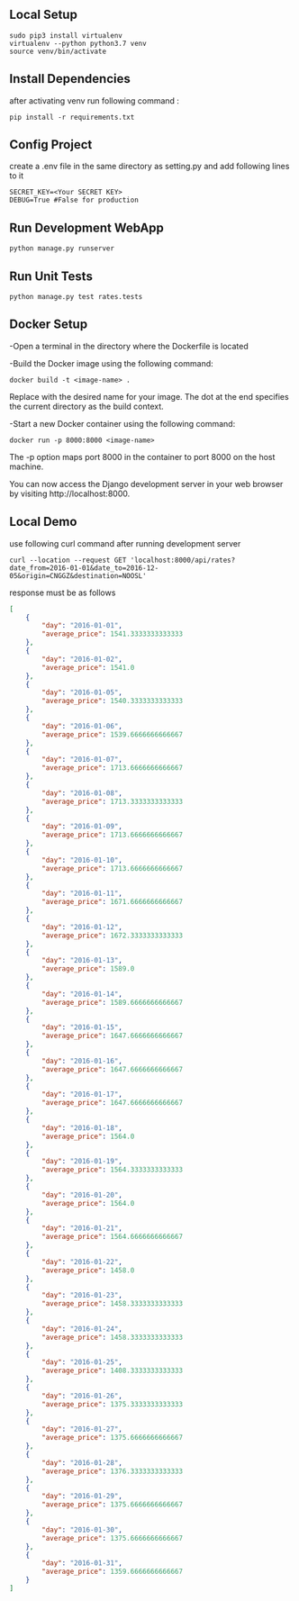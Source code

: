 ## Local Setup

```
sudo pip3 install virtualenv
virtualenv --python python3.7 venv
source venv/bin/activate
```

## Install Dependencies
after activating venv run following command :
```
pip install -r requirements.txt
```
## Config Project 
create a .env file in the same directory as setting.py and add following lines to it 
```
SECRET_KEY=<Your SECRET KEY>
DEBUG=True #False for production
```
## Run Development WebApp
```
python manage.py runserver 
```
## Run Unit Tests
```
python manage.py test rates.tests
```

## Docker Setup 
-Open a terminal in the directory where the Dockerfile is located

-Build the Docker image using the following command:

```
docker build -t <image-name> .
```

Replace <image-name> with the desired name
for your image. The dot at the end specifies the current directory as the build context.

-Start a new Docker container using the following command:

```
docker run -p 8000:8000 <image-name>
```
The -p option maps port 8000 in the container to port 8000 on the host machine.

You can now access the Django development server in your web browser by visiting http://localhost:8000.

## Local Demo
use following curl command after running development server
```
curl --location --request GET 'localhost:8000/api/rates?date_from=2016-01-01&date_to=2016-12-05&origin=CNGGZ&destination=NOOSL'
```
response must be as follows
```json 
[
    {
        "day": "2016-01-01",
        "average_price": 1541.3333333333333
    },
    {
        "day": "2016-01-02",
        "average_price": 1541.0
    },
    {
        "day": "2016-01-05",
        "average_price": 1540.3333333333333
    },
    {
        "day": "2016-01-06",
        "average_price": 1539.6666666666667
    },
    {
        "day": "2016-01-07",
        "average_price": 1713.6666666666667
    },
    {
        "day": "2016-01-08",
        "average_price": 1713.3333333333333
    },
    {
        "day": "2016-01-09",
        "average_price": 1713.6666666666667
    },
    {
        "day": "2016-01-10",
        "average_price": 1713.6666666666667
    },
    {
        "day": "2016-01-11",
        "average_price": 1671.6666666666667
    },
    {
        "day": "2016-01-12",
        "average_price": 1672.3333333333333
    },
    {
        "day": "2016-01-13",
        "average_price": 1589.0
    },
    {
        "day": "2016-01-14",
        "average_price": 1589.6666666666667
    },
    {
        "day": "2016-01-15",
        "average_price": 1647.6666666666667
    },
    {
        "day": "2016-01-16",
        "average_price": 1647.6666666666667
    },
    {
        "day": "2016-01-17",
        "average_price": 1647.6666666666667
    },
    {
        "day": "2016-01-18",
        "average_price": 1564.0
    },
    {
        "day": "2016-01-19",
        "average_price": 1564.3333333333333
    },
    {
        "day": "2016-01-20",
        "average_price": 1564.0
    },
    {
        "day": "2016-01-21",
        "average_price": 1564.6666666666667
    },
    {
        "day": "2016-01-22",
        "average_price": 1458.0
    },
    {
        "day": "2016-01-23",
        "average_price": 1458.3333333333333
    },
    {
        "day": "2016-01-24",
        "average_price": 1458.3333333333333
    },
    {
        "day": "2016-01-25",
        "average_price": 1408.3333333333333
    },
    {
        "day": "2016-01-26",
        "average_price": 1375.3333333333333
    },
    {
        "day": "2016-01-27",
        "average_price": 1375.6666666666667
    },
    {
        "day": "2016-01-28",
        "average_price": 1376.3333333333333
    },
    {
        "day": "2016-01-29",
        "average_price": 1375.6666666666667
    },
    {
        "day": "2016-01-30",
        "average_price": 1375.6666666666667
    },
    {
        "day": "2016-01-31",
        "average_price": 1359.6666666666667
    }
]
```